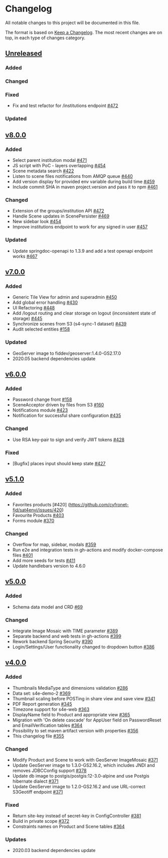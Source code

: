 # Changelog

All notable changes to this project will be documented in this file.

The format is based on [Keep a Changelog](https://keepachangelog.com/en/1.0.0/).
The most recent changes are on top, in each type of changes category.

## [Unreleased]

### Added

### Changed

### Fixed

- Fix and test refactor for /institutions endpoint [#472](https://github.com/cyfronet-fid/sat4envi/issues/472)

### Updated

## [v8.0.0]

### Added

- Select parent institution modal [#471](https://github.com/cyfronet-fid/sat4envi/issues/471)
- JS script with PoC - layers overlapping [#454](https://github.com/cyfronet-fid/sat4envi/issues/454)
- Scene metadata search [#422](https://github.com/cyfronet-fid/sat4envi/issues/422)
- Listen to scene files notifications from AMQP queue [#440](https://github.com/cyfronet-fid/sat4envi/issues/440)
- Add version display for provided env variable during build time [#459](https://github.com/cyfronet-fid/sat4envi/issues/459)
- Include commit SHA in maven project.version and pass it to npm [#461](https://github.com/cyfronet-fid/sat4envi/issues/461)

### Changed

- Extension of the groups/institution API [#472](https://github.com/cyfronet-fid/sat4envi/issues/472)
- Handle Scene updates in ScenePersister [#469](https://github.com/cyfronet-fid/sat4envi/issues/469)
- New sidebar look [#454](https://github.com/cyfronet-fid/sat4envi/issues/454)
- Improve institutions endpoint to work for any signed in user [#457](https://github.com/cyfronet-fid/sat4envi/issues/457)

### Updated

- Update springdoc-openapi to 1.3.9 and add a test openapi endpoint works [#467](https://github.com/cyfronet-fid/sat4envi/issues/467)

## [v7.0.0]

### Added

- Generic Tile View for admin and superadmin [#450](https://github.com/cyfronet-fid/sat4envi/issues/450)
- Add global error handling [#430](https://github.com/cyfronet-fid/sat4envi/issues/430)
- UI Refactoring [#448](https://github.com/cyfronet-fid/sat4envi/issues/448)
- Add /logout routing and clear storage on logout (inconsistent state of storage) [#445](https://github.com/cyfronet-fid/sat4envi/issues/445)
- Synchronize scenes from S3 (s4-sync-1 dataset) [#439](https://github.com/cyfronet-fid/sat4envi/issues/439)
- Audit selected entities [#158](https://github.com/cyfronet-fid/sat4envi/issues/158)

### Updated

- GeoServer image to fiddev/geoserver:1.4.0-GS2.17.0
- 2020.05 backend dependencies update

## [v6.0.0]

### Added

- Password change front [#158](https://github.com/cyfronet-fid/sat4envi/issues/158)
- SceneAcceptor driven by files from S3 [#160](https://github.com/cyfronet-fid/sat4envi/issues/160)
- Notifications module [#423](https://github.com/cyfronet-fid/sat4envi/issues/423)
- Notification for successful share configuration [#435](https://github.com/cyfronet-fid/sat4envi/issues/435)

### Changed

- Use RSA key-pair to sign and verify JWT tokens [#428](https://github.com/cyfronet-fid/sat4envi/issues/428)

### Fixed

- [Bugfix] places input should keep state [#427](https://github.com/cyfronet-fid/sat4envi/issues/427)

## [v5.1.0]

### Added

- Favorites products [#420] (https://github.com/cyfronet-fid/sat4envi/issues/420)
- Favourite Products [#403](https://github.com/cyfronet-fid/sat4envi/issues/403)
- Forms module [#370](https://github.com/cyfronet-fid/sat4envi/issues/370)

### Changed

- Overflow for map, sidebar, modals [#359](https://github.com/cyfronet-fid/sat4envi/issues/359) 
- Run e2e and integration tests in gh-actions and modify docker-compose files [#401](https://github.com/cyfronet-fid/sat4envi/issues/401)
- Add more seeds for tests [#411](https://github.com/cyfronet-fid/sat4envi/issues/411)
- Update handlebars version to 4.6.0

## [v5.0.0]

### Added

- Schema data model and CRD [#69](https://github.com/cyfronet-fid/sat4envi/issues/69)

### Changed

- Integrate Image Mosaic with TIME parameter [#389](https://github.com/cyfronet-fid/sat4envi/issues/389)
- Separate backend and web tests in gh-actions [#399](https://github.com/cyfronet-fid/sat4envi/issues/399)
- Rework backend Spring Security [#390](https://github.com/cyfronet-fid/sat4envi/issues/390)
- Login/Settings/User functionality changed to dropdown button [#386](https://github.com/cyfronet-fid/sat4envi/issues/386)

## [v4.0.0]

### Added

- Thumbnails MediaType and dimensions validation [#286](https://github.com/cyfronet-fid/sat4envi/issues/286)
- Data set: s4e-demo-2 [#369](https://github.com/cyfronet-fid/sat4envi/pull/369)
- Thumbnail scaling before POSTing in share view and save view [#341](https://github.com/cyfronet-fid/sat4envi/pull/367/files)
- PDF Report generation [#345](https://github.com/cyfronet-fid/sat4envi/pull/345)
- Timezone support for s4e-web [#363](https://github.com/cyfronet-fid/sat4envi/pull/363)
- DisplayName field to Product and appropriate view [#365](https://github.com/cyfronet-fid/sat4envi/pull/365)
- Migration with 'On delete cascade' for AppUser field on PasswordReset and EmailVerification tables [#364](https://github.com/cyfronet-fid/sat4envi/pull/364)
- Possibility to set maven artifact version with properties [#356](https://github.com/cyfronet-fid/sat4envi/pull/356)
- This changelog file [#355](https://github.com/cyfronet-fid/sat4envi/pull/355)

### Changed

- Modify Product and Scene to work with GeoServer ImageMosaic [#371](https://github.com/cyfronet-fid/sat4envi/pull/371)
- Update GeoServer image to 1.3.0-GS2.16.2, which includes JNDI and removes JDBCConfig support [#378](https://github.com/cyfronet-fid/sat4envi/pull/378)
- Update db image to postgis/postgis:12-3.0-alpine and use Postgis hibernate dialect [#371](https://github.com/cyfronet-fid/sat4envi/pull/371)
- Update GeoServer image to 1.2.0-GS2.16.2 and use URL-correct S3Geotiff endpoint [#371](https://github.com/cyfronet-fid/sat4envi/pull/371)

### Fixed

- Return site-key instead of secret-key in ConfigController [#381](https://github.com/cyfronet-fid/sat4envi/issues/381)
- Build in private scope [#372](https://github.com/cyfronet-fid/sat4envi/pull/372)
- Constraints names on Product and Scene tables [#364](https://github.com/cyfronet-fid/sat4envi/pull/364)

### Updates

- 2020.03 backend dependencies update

[unreleased]: https://github.com/cyfronet-fid/sat4envi/compare/v8.0.0...HEAD
[v8.0.0]: https://github.com/cyfronet-fid/sat4envi/compare/v7.0.0...v8.0.0
[v7.0.0]: https://github.com/cyfronet-fid/sat4envi/compare/v6.0.0...v7.0.0
[v6.0.0]: https://github.com/cyfronet-fid/sat4envi/compare/v5.1.0...v6.0.0
[v5.1.0]: https://github.com/cyfronet-fid/sat4envi/compare/v5.0.0...v5.1.0
[v5.0.0]: https://github.com/cyfronet-fid/sat4envi/compare/v4.0.0...v5.0.0
[v4.0.0]: https://github.com/cyfronet-fid/sat4envi/compare/0ebb1138...v4.0.0
